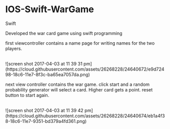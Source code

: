 # IOS-Swift-WarGame
Swift

Developed the war card game using swift programming

<p> first viewcontroller contains a name page for writing names for the two players. </p> <br />
![screen shot 2017-04-03 at 11 39 31 pm](https://cloud.githubusercontent.com/assets/26268228/24640672/e9d72498-18c6-11e7-8f3c-ba65ea7057da.png)

<p> next view controller contains the war game. click start and a random probability generator will select a card. Higher card gets a point. reset button to start again.</p> <br />
![screen shot 2017-04-03 at 11 39 42 pm](https://cloud.githubusercontent.com/assets/26268228/24640674/eb1a4f38-18c6-11e7-9351-bd379a4fd361.png)
